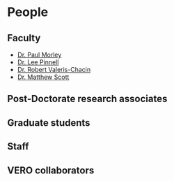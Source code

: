 # People

## Faculty
* [Dr. Paul Morley](morley.md)
* [Dr. Lee Pinnell](pinnell.md)
* [Dr. Robert Valeris-Chacin](valeris.md)
* [Dr. Matthew Scott ](scott.md)

## Post-Doctorate research associates

## Graduate students

## Staff

## VERO collaborators
